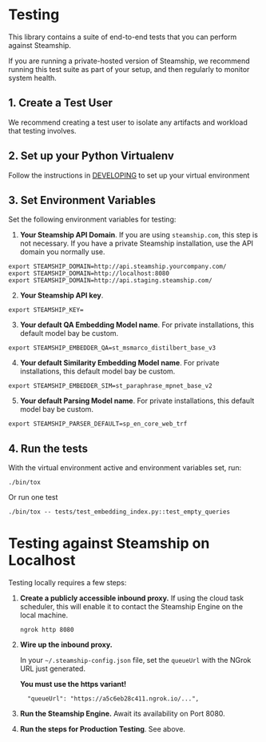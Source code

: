 # Testing

This library contains a suite of end-to-end tests that you can perform against Steamship.

If you are running a private-hosted version of Steamship, we recommend running this test suite as part of your setup, and then regularly to monitor system health.

## 1. Create a Test User

We recommend creating a test user to isolate any artifacts and workload that testing involves.

## 2. Set up your Python Virtualenv

Follow the instructions in [DEVELOPING](DEVELOPING.md) to set up your virtual environment

## 3. Set Environment Variables

Set the following environment variables for testing:

1. **Your Steamship API Domain**. If you are using `steamship.com`, this step is not necessary. If you have a private Steamship installation, use the API domain you normally use.

```
export STEAMSHIP_DOMAIN=http://api.steamship.yourcompany.com/
export STEAMSHIP_DOMAIN=http://localhost:8080
export STEAMSHIP_DOMAIN=http://api.staging.steamship.com/
```


2. **Your Steamship API key**.

```
export STEAMSHIP_KEY=
```

3. **Your default QA Embedding Model name**. For private installations, this default model bay be custom. 

```
export STEAMSHIP_EMBEDDER_QA=st_msmarco_distilbert_base_v3
```

4. **Your default Similarity Embedding Model name**. For private installations, this default model bay be custom. 

```
export STEAMSHIP_EMBEDDER_SIM=st_paraphrase_mpnet_base_v2
```

5. **Your default Parsing Model name**. For private installations, this default model bay be custom. 

```
export STEAMSHIP_PARSER_DEFAULT=sp_en_core_web_trf
```

## 4. Run the tests

With the virtual environment active and environment variables set, run:

```
./bin/tox
```

Or run one test

```
./bin/tox -- tests/test_embedding_index.py::test_empty_queries
```


# Testing against Steamship on Localhost

Testing locally requires a few steps:

1. **Create a publicly accessible inbound proxy.** If using the cloud task scheduler, this will enable it to contact the Steamship Engine on the local machine.

    ```
    ngrok http 8080
    ```

2. **Wire up the inbound proxy.** 

    In your `~/.steamship-config.json` file, set the `queueUrl` with the NGrok URL just generated.

    **You must use the https variant!**

    ```
      "queueUrl": "https://a5c6eb28c411.ngrok.io/...",
    ```

3. **Run the Steamship Engine.** Await its availability on Port 8080.

4. **Run the steps for Production Testing**. See above.
